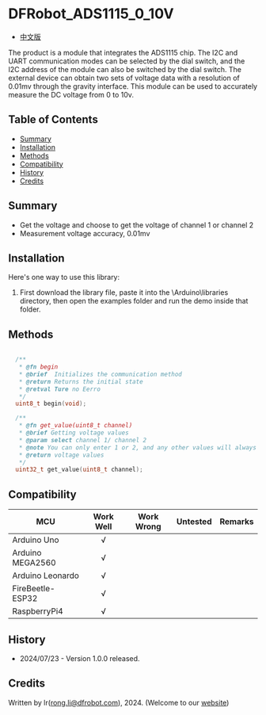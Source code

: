 # DFRobot_ADS1115_0_10V
- [中文版](./README_CN.md)

The product is a module that integrates the ADS1115 chip. The I2C and UART communication modes can be selected by the dial switch, and the I2C address of the module can also be switched by the dial switch. The external device can obtain two sets of voltage data with a resolution of 0.01mv through the gravity interface. This module can be used to accurately measure the DC voltage from 0 to 10v.

## Table of Contents

* [Summary](#Summary)
* [Installation](#Installation)
* [Methods](#Methods)
* [Compatibility](#Compatibility)
* [History](#History)
* [Credits](#Credits)

## Summary

  * Get the voltage and choose to get the voltage of channel 1 or channel 2
  * Measurement voltage accuracy, 0.01mv


## Installation
Here's one way to use this library:
1. First download the library file, paste it into the \Arduino\libraries directory, then open the examples folder and run the demo inside that folder.


## Methods

```C++

  /**
   * @fn begin
   * @brief  Initializes the communication method
   * @return Returns the initial state
   * @retval Ture no Eerro
   */
  uint8_t begin(void);

  /**
   * @fn get_value(uint8_t channel)
   * @brief Getting voltage values
   * @param select channel 1/ channel 2
   * @note You can only enter 1 or 2, and any other values will always return 0
   * @return voltage values
   */
  uint32_t get_value(uint8_t channel);
```

## Compatibility

MCU                | Work Well    |   Work Wrong    | Untested    | Remarks
------------------ | :----------: | :-------------: | :---------: | :----:
Arduino Uno        |      √       |                 |             |
Arduino MEGA2560   |      √       |                 |             |
Arduino Leonardo   |      √       |                 |             |
FireBeetle-ESP32   |      √       |                 |             |
RaspberryPi4       |      √       |                 |             |

## History

- 2024/07/23 - Version 1.0.0 released.

## Credits

Written by lr(rong.li@dfrobot.com), 2024. (Welcome to our [website](https://www.dfrobot.com/))
